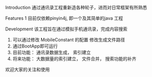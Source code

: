 Introduction
 通过通讯录工程重新造各种轮子，进而对日常框架有所熟悉





Features
1 目前仅依赖pinyin4j, 即一个及其简单的java 工程


Development
该工程旨在通过模拟手机通讯录，完成内容搜索
1. 可以通过修改 MobileConstant 的配置 修改生成文件路径
2. 通过BootApp即可运行
3. 目前功能： 通讯录数据生成， 索引建立
4. 将来功能： 大数据量的索引建立， 文件合并， 搜索功能的补齐




欢迎大家的关注和使用

